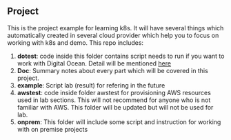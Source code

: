 ## Project

This is the project example for learning k8s. It will have several things which automatically created in several cloud provider which help you to focus on working with k8s and demo. This repo includes:

1. **dotest**: code inside this folder contains script needs to run if you want to work with Digital Ocean. Detail will be mentioned [here](./dotest/README.md)
2. **Doc**: Summary notes about every part which will be covered in this project.
3. **example**: Script lab (result) for refering in the future
4. **awstest**: code inside folder awstest for provisioning AWS resources used in lab sections. This will not recommend for anyone who is not familiar with AWS. This folder will be updated but will not be used for lab.
5. **onprem**: This folder will include some script and instruction for working with on premise projects
